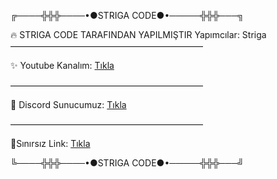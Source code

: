 ╔────╬╬╬────•●STRIGA CODE●•─────╬╬╬───╗

🔥 STRIGA CODE TARAFINDAN YAPILMIŞTIR Yapımcılar: Striga 
――――――――――――――――――――――

✨ Youtube Kanalım: [Tıkla](https://www.youtube.com/channel/UC2yLMwMa0vyrBw_Tzhe0U-g)

――――――――――――――――――――――

🎋 Discord Sunucumuz: [Tıkla](https://discord.gg/T2YZUkm3HQ)

――――――――――――――――――――――

👻Sınırsız Link: [Tıkla](https://discord.gg/striga)

╚────╬╬╬────•●STRIGA CODE●•─────╬╬╬───╝